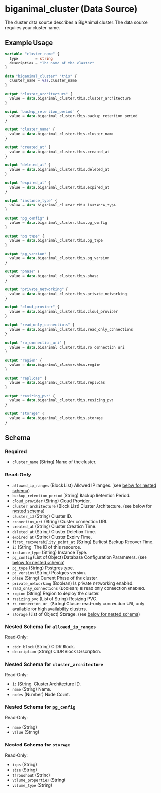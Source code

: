 # biganimal_cluster (Data Source)
The cluster data source describes a BigAnimal cluster. The data source requires your cluster name.

## Example Usage
```terraform
variable "cluster_name" {
  type        = string
  description = "The name of the cluster"
}

data "biganimal_cluster" "this" {
  cluster_name = var.cluster_name
}

output "cluster_architecture" {
  value = data.biganimal_cluster.this.cluster_architecture
}

output "backup_retention_period" {
  value = data.biganimal_cluster.this.backup_retention_period
}

output "cluster_name" {
  value = data.biganimal_cluster.this.cluster_name
}

output "created_at" {
  value = data.biganimal_cluster.this.created_at
}

output "deleted_at" {
  value = data.biganimal_cluster.this.deleted_at
}

output "expired_at" {
  value = data.biganimal_cluster.this.expired_at
}

output "instance_type" {
  value = data.biganimal_cluster.this.instance_type
}

output "pg_config" {
  value = data.biganimal_cluster.this.pg_config
}

output "pg_type" {
  value = data.biganimal_cluster.this.pg_type
}

output "pg_version" {
  value = data.biganimal_cluster.this.pg_version
}

output "phase" {
  value = data.biganimal_cluster.this.phase
}

output "private_networking" {
  value = data.biganimal_cluster.this.private_networking
}

output "cloud_provider" {
  value = data.biganimal_cluster.this.cloud_provider
}

output "read_only_connections" {
  value = data.biganimal_cluster.this.read_only_connections
}

output "ro_connection_uri" {
  value = data.biganimal_cluster.this.ro_connection_uri
}

output "region" {
  value = data.biganimal_cluster.this.region
}

output "replicas" {
  value = data.biganimal_cluster.this.replicas
}

output "resizing_pvc" {
  value = data.biganimal_cluster.this.resizing_pvc
}

output "storage" {
  value = data.biganimal_cluster.this.storage
}
```

<!-- schema generated by tfplugindocs -->
## Schema

### Required

- `cluster_name` (String) Name of the cluster.

### Read-Only

- `allowed_ip_ranges` (Block List) Allowed IP ranges. (see [below for nested schema](#nestedblock--allowed_ip_ranges))
- `backup_retention_period` (String) Backup Retention Period.
- `cloud_provider` (String) Cloud Provider.
- `cluster_architecture` (Block List) Cluster Architecture. (see [below for nested schema](#nestedblock--cluster_architecture))
- `cluster_id` (String) Cluster ID.
- `connection_uri` (String) Cluster connection URI.
- `created_at` (String) Cluster Creation Time.
- `deleted_at` (String) Cluster Deletion Time.
- `expired_at` (String) Cluster Expiry Time.
- `first_recoverability_point_at` (String) Earliest Backup Recover Time.
- `id` (String) The ID of this resource.
- `instance_type` (String) Instance Type.
- `pg_config` (List of Object) Database Configuration Parameters. (see [below for nested schema](#nestedatt--pg_config))
- `pg_type` (String) Postgres type.
- `pg_version` (String) Postgres version.
- `phase` (String) Current Phase of the cluster.
- `private_networking` (Boolean) Is private networking enabled.
- `read_only_connections` (Boolean) Is read only connection enabled.
- `region` (String) Region to deploy the cluster.
- `resizing_pvc` (List of String) Resizing PVC.
- `ro_connection_uri` (String) Cluster read-only connection URI, only available for high availability clusters.
- `storage` (List of Object) Storage. (see [below for nested schema](#nestedatt--storage))

<a id="nestedblock--allowed_ip_ranges"></a>
### Nested Schema for `allowed_ip_ranges`

Read-Only:

- `cidr_block` (String) CIDR Block.
- `description` (String) CIDR Block Description.


<a id="nestedblock--cluster_architecture"></a>
### Nested Schema for `cluster_architecture`

Read-Only:

- `id` (String) Cluster Architecture ID.
- `name` (String) Name.
- `nodes` (Number) Node Count.


<a id="nestedatt--pg_config"></a>
### Nested Schema for `pg_config`

Read-Only:

- `name` (String)
- `value` (String)


<a id="nestedatt--storage"></a>
### Nested Schema for `storage`

Read-Only:

- `iops` (String)
- `size` (String)
- `throughput` (String)
- `volume_properties` (String)
- `volume_type` (String)
